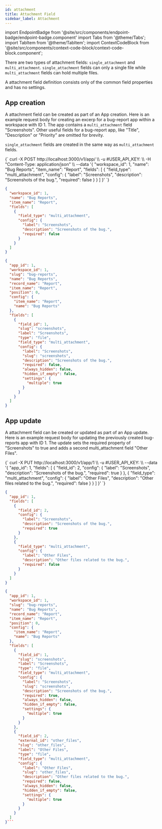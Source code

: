 ```yaml
---
id: attachment
title: Attachment Field
sidebar_label: Attachment
---
```


import EndpointBadge from '@site/src/components/endpoint-badge/endpoint-badge.component'
import Tabs from '@theme/Tabs';
import TabItem from '@theme/TabItem';
import ContextCodeBlock from '@site/src/components/context-code-block/context-code-block.component';

There are two types of attachment fields: `single_attachment` and `multi_attachment`.
`single_attachment` fields can only a single file while `multi_attachment` fields can hold multiple files.

A attachment field definition consists only of the common field properties and has no settings.

## App creation

<EndpointBadge method="POST" url="https://api.tapeapp.com/v1/app" />

A attachment field can be created as part of an App creation. Here is an example request body for creating an excerp for a bug-report app within a workspace with ID 1.
The app contains a `multi_attachment` field "Screenshots". Other useful fields for a bug-report app, like "Title", "Description" or "Priority" are omitted for brevity.

`single_attachment` fields are created in the same way as `multi_attachment` fields.

<Tabs defaultValue="curl">

<TabItem value="curl" label="cURL">
<ContextCodeBlock language="shell" title='➡️      Request'>
{`
curl -X POST http://localhost:3000/v1/app/ \\
   -u #USER_API_KEY: \\
   -H "Content-Type: application/json" \\
   --data '{
    "workspace_id": 1,
    "name": "Bug Reports",
    "item_name": "Report",
    "fields": [
      {
        "field_type": "multi_attachment",
        "config": {
          "label": "Screenshots", 
          "description": "Screenshots of the bug.",
          "required": false
        }
      }
    ] 
  }'
`}
</ContextCodeBlock>
</TabItem>

<TabItem value="json" label="JSON">

```json title="➡️      Request">
{
  "workspace_id": 1,
  "name": "Bug Reports",
  "item_name": "Report",
  "fields": [
    {
      "field_type": "multi_attachment",
      "config": {
        "label": "Screenshots",
        "description": "Screenshots of the bug.",
        "required": false
      }
    }
  ]
}
```

</TabItem>
</Tabs>

```json title="⬅️      Response"
{
  "app_id": 1,
  "workspace_id": 1,
  "slug": "bug-reports",
  "name": "Bug Reports",
  "record_name": "Report",
  "item_name": "Report",
  "position": 0,
  "config": {
    "item_name": "Report",
    "name": "Bug Reports"
  },
  "fields": [
    {
      "field_id": 1,
      "slug": "screenshots",
      "label": "Screenshots",
      "type": "file",
      "field_type": "multi_attachment",
      "config": {
        "label": "Screenshots",
        "slug": "screenshots",
        "description": "Screenshots of the bug.",
        "required": false,
        "always_hidden": false,
        "hidden_if_empty": false,
        "settings": {
          "multiple": true
        }
      }
    }
  ]
}
```

## App update

<EndpointBadge method="PUT" url="https://api.tapeapp.com/v1/app/{appId}" />

A attachment field can be created or updated as part of an App update. Here is an example request body for updating the previously created bug-reports app with ID 1.
The update sets the required property of "Screenshots" to true and adds a second multi_attachment field "Other Files".

<Tabs defaultValue="curl">

<TabItem value="curl" label="cURL">
<ContextCodeBlock language="shell" title='➡️      Request'>
{`
curl -X PUT http://localhost:3000/v1/app/1 \\
    -u #USER_API_KEY: \\
   --data '{
    "app_id": 1,
    "fields": [
      {
        "field_id": 2,
        "config": {
          "label": "Screenshots",
          "description": "Screenshots of the bug.",
          "required": true
        }
      },
      {
        "field_type": "multi_attachment",
        "config": {
          "label": "Other Files",
          "description": "Other files related to the bug.",
          "required": false
        }
      }
    ] 
  }'
`}
</ContextCodeBlock>
</TabItem>

<TabItem value="json" label="JSON">

```json title="➡️      Request">
{
  "app_id": 1,
  "fields": [
    {
      "field_id": 2,
      "config": {
        "label": "Screenshots",
        "description": "Screenshots of the bug.",
        "required": true
      }
    },
    {
      "field_type": "multi_attachment",
      "config": {
        "label": "Other Files",
        "description": "Other files related to the bug.",
        "required": false
      }
    }
  ]
}
```

</TabItem>
</Tabs>

````json title="⬅️      Response"
{
  "app_id": 1,
  "workspace_id": 1,
  "slug": "bug-reports",
  "name": "Bug Reports",
  "record_name": "Report",
  "item_name": "Report",
  "position": 0,
  "config": {
    "item_name": "Report",
    "name": "Bug Reports"
  },
  "fields": [
    {
      "field_id": 1,
      "slug": "screenshots",
      "label": "Screenshots",
      "type": "file",
      "field_type": "multi_attachment",
      "config": {
        "label": "Screenshots",
        "slug": "screenshots",
        "description": "Screenshots of the bug.",
        "required": true,
        "always_hidden": false,
        "hidden_if_empty": false,
        "settings": {
          "multiple": true
        }
      }
    },
    {
      "field_id": 2,
      "external_id": "other_files",
      "slug": "other_files",
      "label": "Other Files",
      "type": "file",
      "field_type": "multi_attachment",
      "config": {
        "label": "Other Files",
        "slug": "other_files",
        "description": "Other files related to the bug.",
        "required": false,
        "always_hidden": false,
        "hidden_if_empty": false,
        "settings": {
          "multiple": true
        }
      }
    }
  ]
}```

````
